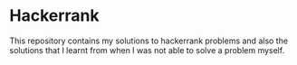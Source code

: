 # Hackerrank
This repository contains my solutions to hackerrank problems and also the solutions that I learnt from when I was not able to solve a problem myself.
